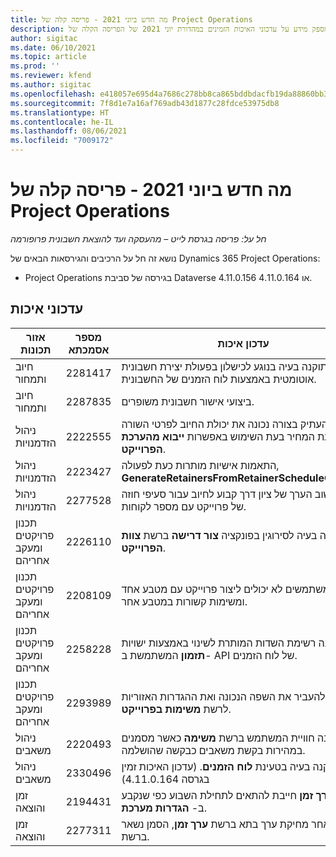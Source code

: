 ```yaml
---
title: מה חדש ביוני 2021 - פריסה קלה של Project Operations
description: נושא זה מספק מידע על עדכוני האיכות הזמינים במהדורת יוני 2021 של הפריסה הקלה של Project Operations.
author: sigitac
ms.date: 06/10/2021
ms.topic: article
ms.prod: ''
ms.reviewer: kfend
ms.author: sigitac
ms.openlocfilehash: e418057e695d4a7686c278bb8ca865bddbdacfb19da88860bb35dd39ab852091
ms.sourcegitcommit: 7f8d1e7a16af769adb43d1877c28fdce53975db8
ms.translationtype: HT
ms.contentlocale: he-IL
ms.lasthandoff: 08/06/2021
ms.locfileid: "7009172"
---
```

# <a name="whats-new-june-2021---project-operations-lite-deployment"></a>מה חדש ביוני 2021 - פריסה קלה של Project Operations

_חל על: פריסה בגרסת לייט – מהעסקה ועד להוצאת חשבונית פרופורמה_

נושא זה חל על הרכיבים והגירסאות הבאים של Dynamics 365 Project Operations:

  - Project Operations בגירסה של סביבת Dataverse 4.11.0.156 או 4.11.0.164.

## <a name="quality-updates"></a>עדכוני איכות

| **אזור תכונות** | **מספר אסמכתא** | **עדכון איכות** |
| --- | --- | --- |
| חיוב ותמחור | 2281417 | תוקנה בעיה בנוגע לכישלון בפעולת יצירת חשבונית אוטומטית באמצעות לוח הזמנים של החשבונית. |
| חיוב ותמחור | 2287835 |   ביצועי אישור חשבונית משופרים. |
| ניהול הזדמנויות | 2222555 | יש להעתיק בצורה נכונה את יכולת החיוב לפרטי השורה בהצעת המחיר בעת השימוש באפשרות **ייבוא מהערכת הפרוייקט**. |
| ניהול הזדמנויות | 2223427 | התאמות אישיות מותרות כעת לפעולה, **GenerateRetainersFromRetainerScheduleOptions**. |
| ניהול הזדמנויות | 2277528 | תוקן חישוב הערך של ציון דרך קבוע לחיוב עבור סעיפי חוזה של פרוייקט עם מספר לקוחות. |
| ‏‫תכנון פרויקטים ומעקב אחריהם | 2226110 | תוקנה בעיה לסירוגין בפונקציה **צור דרישה** ברשת **צוות הפרוייקט**. |
| ‏‫תכנון פרויקטים ומעקב אחריהם | 2208109 | משתמשים לא יכולים ליצור פרוייקט עם מטבע אחד ומשימות קשורות במטבע אחר. |
| ‏‫תכנון פרויקטים ומעקב אחריהם | 2258228 | עודכנה רשימת השדות המותרת לשינוי באמצעות ישויות **תזמון** המשתמשת ב- API של לוח הזמנים. |
| ‏‫תכנון פרויקטים ומעקב אחריהם | 2293989 | יש להעביר את השפה הנכונה ואת ההגדרות האזוריות לרשת **משימות בפרוייקט**.|
| ניהול משאבים | 2220493 | תוקנה חוויית המשתמש ברשת **משימה** כאשר מסמנים במהירות בקשת משאבים כבקשה שהושלמה. |
| ניהול משאבים | 2330496 | תוקנה בעיה בטעינת **לוח הזמנים**. (עדכון האיכות זמין בגרסה 4.11.0.164) |
| זמן והוצאה | 2194431 | הרשת **ערך זמן** חייבת להתאים לתחילת השבוע כפי שנקבע ב- **הגדרות מערכת**. |
| זמן והוצאה | 2277311 | לאחר מחיקת ערך בתא ברשת **ערך זמן**, הסמן נשאר ברשת. |
